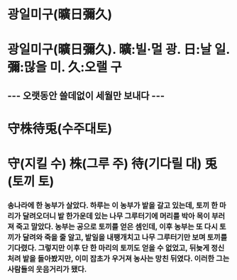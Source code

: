 # 광일미구(曠日彌久)
# 광일미구(曠日彌久). 曠:빌‧멀 광. 日:날 일. 彌:많을 미. 久:오랠 구
## --- 오랫동안 쓸데없이 세월만 보내다 ---

# 守株待兎(수주대토)
# 守(지킬 수) 株(그루 주) 待(기다릴 대) 兎(토끼 토)
### 송나라에 한 농부가 살았다. 하루는 이 농부가 밭을 갈고 있는데, 토끼 한 마리가 달려오더니 밭 한가운데 있는 나무 그루터기에 머리를 박아 목이 부러져 죽고 말았다. 농부는 공으로 토끼를 얻은 셈인데, 이후 농부는 또 다시 토끼가 달려와 죽을 줄 알고, 밭일을 내팽개치고 나무 그루터기만 보며 토끼를 기다렸다.  그렇지만 이후 단 한 마리의 토끼도 얻을 수 없었고, 뒤늦게 정신 처려 밭을 돌아봤지만, 이미 잡초가 우거져 농사는 망친 뒤였다. 이러한 그는 사람들의 웃음거리가 됐다.
